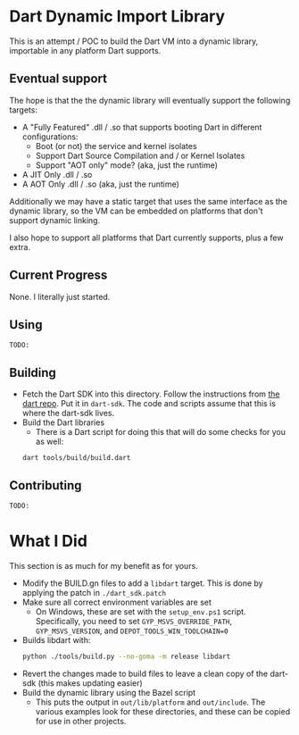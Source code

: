 # Dart Dynamic Import Library

This is an attempt / POC to build the Dart VM into a dynamic library, importable in any platform Dart supports.

## Eventual support

The hope is that the the dynamic library will eventually support the following targets:
* A "Fully Featured" .dll / .so that supports booting Dart in different configurations:
  * Boot (or not) the service and kernel isolates
  * Support Dart Source Compilation and / or Kernel Isolates
  * Support "AOT only" mode? (aka, just the runtime)
* A JIT Only .dll / .so
* A AOT Only .dll / .so (aka, just the runtime)

Additionally we may have a static target that uses the same interface as the dynamic library, so the VM can be embedded on platforms that don't support dynamic linking.

I also hope to support all platforms that Dart currently supports, plus a few extra.

## Current Progress

None. I literally just started.

## Using

`TODO:`

## Building

* Fetch the Dart SDK into this directory. Follow the instructions from [the dart repo](https://github.com/dart-lang/sdk/wiki/Building#source). Put it in `dart-sdk`. The code and scripts assume that this is where the dart-sdk lives.
* Build the Dart libraries
  * There is a Dart script for doing this that will do some checks for you as well:
  ```
  dart tools/build/build.dart
  ```

## Contributing

`TODO:`

# What I Did

This section is as much for my benefit as for yours.

* Modify the BUILD.gn files to add a `libdart` target. This is done by applying the patch in `./dart_sdk.patch`
* Make sure all correct environment variables are set
  * On Windows, these are set with the `setup_env.ps1` script. Specifically, you need to set `GYP_MSVS_OVERRIDE_PATH`, `GYP_MSVS_VERSION`, and `DEPOT_TOOLS_WIN_TOOLCHAIN=0`
* Builds libdart with:
  ```bash
  python ./tools/build.py --no-goma -m release libdart
  ```
* Revert the changes made to build files to leave a clean copy of the dart-sdk (this makes updating easier)
* Build the dynamic library using the Bazel script
  * This puts the output in `out/lib/platform` and `out/include`. The various examples look for these directories, and these can be copied for use in other projects.
